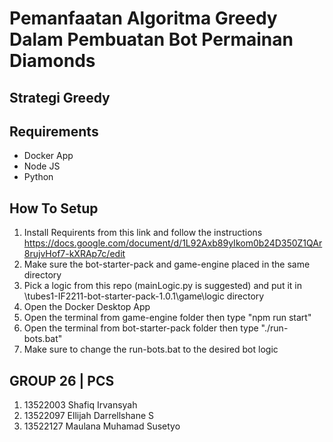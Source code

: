 # Pemanfaatan Algoritma Greedy Dalam Pembuatan Bot Permainan Diamonds

## Strategi Greedy

## Requirements
- Docker App
- Node JS
- Python

## How To Setup
1. Install Requirents from this link and follow the instructions
https://docs.google.com/document/d/1L92Axb89yIkom0b24D350Z1QAr8rujvHof7-kXRAp7c/edit
2. Make sure the bot-starter-pack and game-engine placed in the same directory
3. Pick a logic from this repo (mainLogic.py is suggested) and put it in \tubes1-IF2211-bot-starter-pack-1.0.1\game\logic directory
4. Open the Docker Desktop App
5. Open the terminal from game-engine folder then type "npm run start"
6. Open the terminal from bot-starter-pack folder then type "./run-bots.bat"
7. Make sure to change the run-bots.bat to the desired bot logic

## GROUP 26 | PCS

1. 13522003	Shafiq Irvansyah
2. 13522097	Ellijah Darrellshane S
3. 13522127	Maulana Muhamad Susetyo
